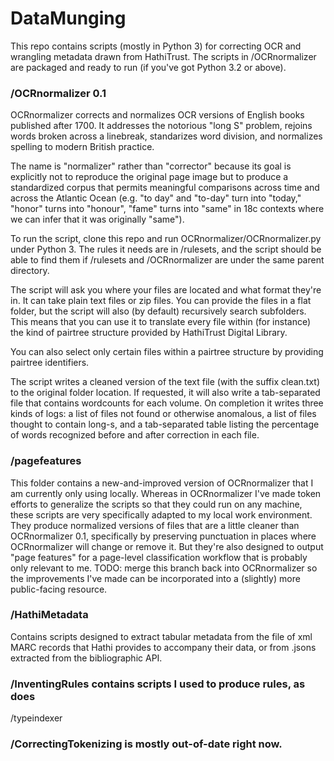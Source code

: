 # DataMunging

This repo contains scripts (mostly in Python 3) for correcting OCR
and wrangling metadata drawn from HathiTrust. The scripts in /OCRnormalizer are packaged and ready to run (if you've got Python 3.2 or above).

### /OCRnormalizer 0.1
OCRnormalizer corrects and normalizes OCR versions of English books published after 1700. It addresses the notorious "long S" problem, rejoins words broken across a linebreak, standarizes word division, and normalizes spelling to modern British practice. 

The name is "normalizer" rather than "corrector" because its goal is explicitly not to reproduce the original page image but to produce a standardized corpus that permits meaningful comparisons across time and across the Atlantic Ocean (e.g. "to day" and "to-day" turn into "today," "honor" turns into "honour", "fame" turns into "same" in 18c contexts where we can infer that it was originally "same").

To run the script, clone this repo and run OCRnormalizer/OCRnormalizer.py under Python 3. The rules it needs are in /rulesets, and the script should be able to find them if /rulesets and /OCRnormalizer are under the same parent directory.

The script will ask you where your files are located and what format they're in. It can take plain text files or zip files. You can provide the files in a flat folder, but the script will also (by default) recursively search subfolders. This means that you can use it to translate every file within (for instance) the kind of pairtree structure provided by HathiTrust Digital Library.

You can also select only certain files within a pairtree structure by providing pairtree identifiers.

The script writes a cleaned version of the text file (with the suffix clean.txt) to the original folder location. If requested, it will also write a tab-separated file that contains wordcounts for each volume. On completion it writes three kinds of logs: a list of files not found or otherwise anomalous, a list of files thought to contain long-s, and a tab-separated table listing the percentage of words recognized before and after correction in each file.

### /pagefeatures

This folder contains a new-and-improved version of OCRnormalizer that I am currently only using locally. Whereas in OCRnormalizer I've made token efforts to generalize the scripts so that they could run on any machine, these scripts are very specifically adapted to my local work environment. They produce normalized versions of files that are a little cleaner than OCRnormalizer 0.1, specifically by preserving punctuation in places where OCRnormalizer will change or remove it. But they're also designed to output "page features" for a page-level classification workflow that is probably only relevant to me. TODO: merge this branch back into OCRnormalizer so the improvements I've made can be incorporated into a (slightly) more public-facing resource.

### /HathiMetadata

Contains scripts designed to extract tabular metadata from the file of xml MARC records that Hathi provides to accompany their data, or from .jsons extracted from the bibliographic API.

### /InventingRules contains scripts I used to produce rules, as does
/typeindexer

### /CorrectingTokenizing is mostly out-of-date right now.
